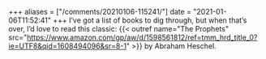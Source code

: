 +++
aliases = ["/comments/20210106-115241/"]
date = "2021-01-06T11:52:41"
+++
I’ve got a list of books to dig through, but when that’s over, I’d love to read this classic: {{< outref name="The Prophets" src="https://www.amazon.com/gp/aw/d/1598561812/ref=tmm_hrd_title_0?ie=UTF8&qid=1608494096&sr=8-1" >}} by Abraham Heschel.

